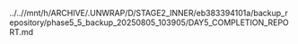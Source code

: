 ../..//mnt/h/ARCHIVE/.UNWRAP/D/STAGE2_INNER/eb383394101a/backup_repository/phase5_5_backup_20250805_103905/DAY5_COMPLETION_REPORT.md